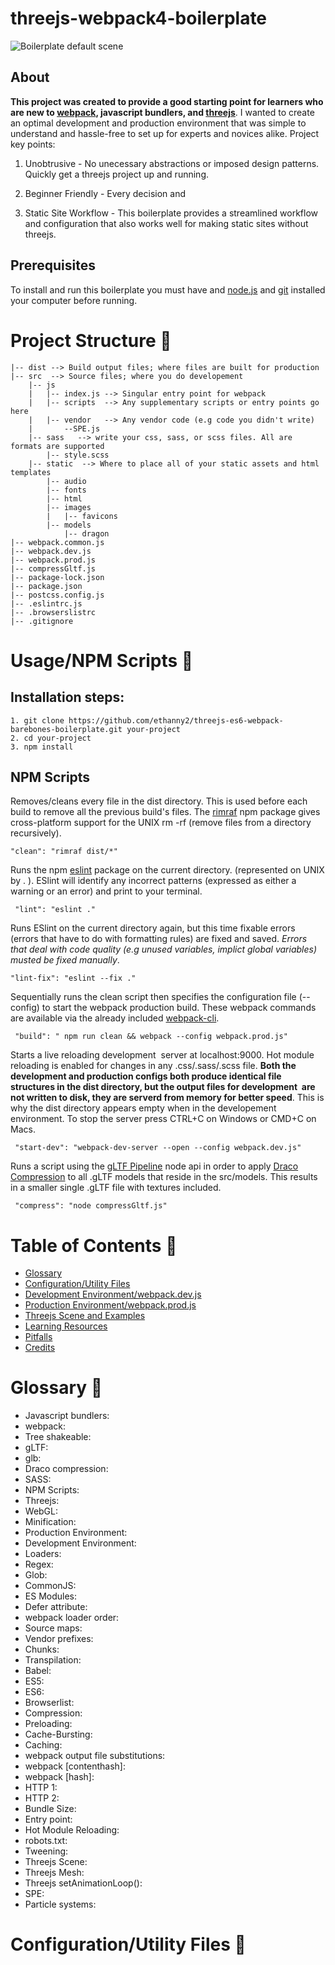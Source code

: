 # threejs-webpack4-boilerplate

![Boilerplate default scene](https://i.imgur.com/zEYnIWY.png)

## About

**This project was created to provide a good starting point for learners who are new to [webpack](https://webpack.js.org/), javascript bundlers, and
[threejs](https://threejs.org/)**. I wanted to create an optimal development and production environment that was simple to understand and hassle-free to set up for experts and novices alike. Project key points:

1. Unobtrusive - No unecessary abstractions or imposed design patterns. Quickly get a threejs project up and running.
   
2. Beginner Friendly - Every decision and

3. Static Site Workflow -  This boilerplate provides a streamlined workflow and configuration that also works well for making static sites without threejs.

## Prerequisites

To install and run this boilerplate you must have and [node.js](https://nodejs.org/) and  [git](https://git-scm.com/) installed your computer before running.

# Project Structure :open_file_folder:
```
|-- dist --> Build output files; where files are built for production
|-- src  --> Source files; where you do developement
    |-- js
    |   |-- index.js --> Singular entry point for webpack
    |   |-- scripts  --> Any supplementary scripts or entry points go here
    |   |-- vendor   --> Any vendor code (e.g code you didn't write)
    |       --SPE.js
    |-- sass   --> write your css, sass, or scss files. All are formats are supported
        |-- style.scss
    |-- static  --> Where to place all of your static assets and html templates
        |-- audio
        |-- fonts
        |-- html
        |-- images
        |   |-- favicons
        |-- models
            |-- dragon
|-- webpack.common.js
|-- webpack.dev.js
|-- webpack.prod.js
|-- compressGltf.js
|-- package-lock.json
|-- package.json
|-- postcss.config.js
|-- .eslintrc.js
|-- .browserslistrc
|-- .gitignore
```

# Usage/NPM Scripts :scroll:
## Installation steps:
```
1. git clone https://github.com/ethanny2/threejs-es6-webpack-barebones-boilerplate.git your-project 
2. cd your-project 
3. npm install
```

## NPM Scripts 
Removes/cleans every file in the dist directory. This is used before each build to remove all the previous build's files. The [rimraf](https://www.npmjs.com/package/rimraf) npm package gives cross-platform support for the UNIX rm -rf (remove files from a directory recursively).
```
"clean": "rimraf dist/*"
```
Runs the npm [eslint](https://www.npmjs.com/package/eslint) package on the current directory. (represented on UNIX by . ). ESlint will identify any incorrect patterns (expressed as either a warning or an error) and print to your terminal.

```
 "lint": "eslint ."
```
Runs ESlint on the current directory again, but this time fixable errors (errors that have to do with formatting rules) are fixed and saved. _Errors that deal with code quality (e.g unused variables, implict global variables) musted be fixed manually_.
```
"lint-fix": "eslint --fix ."
```
Sequentially runs the clean script then specifies the configuration file (--config) to start the webpack production build. These webpack commands are available via the already included [webpack-cli](https://github.com/webpack/webpack-cli).

```
 "build": " npm run clean && webpack --config webpack.prod.js"
```
Starts a live reloading development  server at localhost:9000. Hot module reloading is enabled for changes in any .css/.sass/.scss file. __Both the development and production configs both produce identical file structures in the dist directory, but the output files for development  are not written to disk, they are serverd from memory for better speed__. This is why the dist directory appears empty when in the developement environment.
To stop the server press CTRL+C on Windows or CMD+C on Macs.
```
 "start-dev": "webpack-dev-server --open --config webpack.dev.js"
```
Runs a script using the [gLTF Pipeline](https://github.com/AnalyticalGraphicsInc/gltf-pipeline) node api in order to apply  [Draco Compression](https://google.github.io/draco/) to all .gLTF models that reside in the src/models. This results in a smaller single .gLTF file with textures included.
```
 "compress": "node compressGltf.js"
```
# Table of Contents :book:
- [Glossary](#Glossary)
- [Configuration/Utility Files](tbd)
- [Development Environment/webpack.dev.js](tdb)
- [Production Environment/webpack.prod.js](tdb)
- [Threejs Scene and Examples](tdb)
- [Learning Resources](tdb)
- [Pitfalls](tbd)
- [Credits](tbd)


# Glossary :speech_balloon:
+ Javascript bundlers:
+ webpack:
+ Tree shakeable: 
+ gLTF:
+ glb:
+ Draco compression:
+ SASS: 
+ NPM Scripts: 
+ Threejs:
+ WebGL:
+ Minification:
+ Production Environment:
+ Development Environment:
+ Loaders: 
+ Regex:
+ Glob:
+ CommonJS:
+ ES Modules:
+ Defer attribute:
+ webpack loader order:
+ Source maps:
+ Vendor prefixes:
+ Chunks:
+ Transpilation:
+ Babel:
+ ES5:
+ ES6:
+ Browserlist:
+ Compression:
+ Preloading:
+ Cache-Bursting:
+ Caching:
+ webpack output file substitutions:
+ webpack [contenthash]:
+ webpack [hash]: 
+ HTTP 1:
+ HTTP 2:
+ Bundle Size:
+ Entry point:
+ Hot Module Reloading:
+ robots.txt:
+ Tweening:
+ Threejs Scene:
+ Threejs Mesh:
+ Threejs setAnimationLoop():
+ SPE:
+ Particle systems:

# Configuration/Utility Files :wrench:



